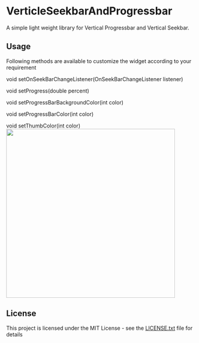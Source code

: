 # VerticleSeekbarAndProgressbar

A simple light weight library for Vertical Progressbar and Vertical Seekbar.

## Usage

Following methods are available to customize the widget according to your requirement

void	setOnSeekBarChangeListener(OnSeekBarChangeListener listener) 

void	setProgress(double percent) 

void	setProgressBarBackgroundColor(int color) 

void	setProgressBarColor(int color) 

void	setThumbColor(int color) 
<br/>
<img height="450" src="https://github.com/tamalsamui/CustomAnimatingCalendar/blob/master/pics/screen_capture.gif" />
<br/>
## License

This project is licensed under the MIT License - see the [LICENSE.txt](LICENSE.txt) file for details


